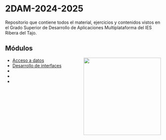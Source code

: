 # 2DAM-2024-2025
Repositorio que contiene todos el material, ejercicios y contenidos vistos en el Grado Superior de Desarrollo de Aplicaciones Multiplataforma del IES Ribera del Tajo.
<h2>Módulos</h2>
<picture> <img align="right" src="https://github.com/7oSkaaa/7oSkaaa/blob/main/Images/Right_Side.gif?raw=true" width = 250px></picture>
<ul>
  <li>
    <a href="https://github.com/Olmedo30/AccesoDatos-00-2024-2025">Acceso a datos</a>
  </li>
  <li>
    <a href="">Desarrollo de interfaces</a>
  </li>
  <li>
    <a href=""></a>
  </li>
  <li>
    <a href=""></a>
  </li>
  <li>
    <a href=""></a>
  </li>
</ul>
